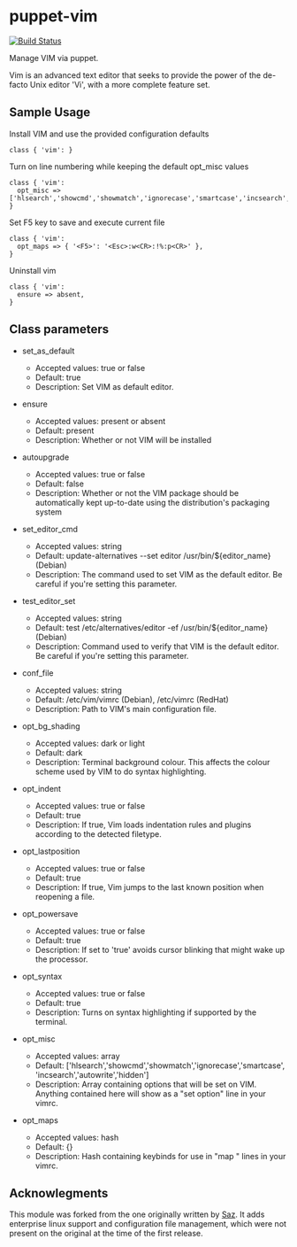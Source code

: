 # puppet-vim

[![Build Status](https://travis-ci.org/zanloy/puppet-vim.svg?branch=master)](https://travis-ci.org/zanloy/puppet-vim)

Manage VIM via puppet.

Vim is an advanced text editor that seeks to provide the power of the de-facto Unix editor 'Vi', with a more complete feature set. 

## Sample Usage
Install VIM and use the provided configuration defaults
```
class { 'vim': }
```
Turn on line numbering while keeping the default opt_misc values
```
class { 'vim':
  opt_misc => ['hlsearch','showcmd','showmatch','ignorecase','smartcase','incsearch','autowrite','hidden','number'],
}
```
Set F5 key to save and execute current file
```
class { 'vim':
  opt_maps => { '<F5>': '<Esc>:w<CR>:!%:p<CR>' },
}
```
Uninstall vim
```
class { 'vim':
  ensure => absent,
}
```

## Class parameters
* set_as_default
  * Accepted values: true or false
  * Default: true
  * Description: Set VIM as default editor.

* ensure 
  * Accepted values: present or absent 
  * Default: present
  * Description: Whether or not VIM will be installed

* autoupgrade 
  * Accepted values: true or false
  * Default: false
  * Description: Whether or not the VIM package should be automatically kept
    up-to-date using the distribution's packaging system

* set_editor_cmd
  * Accepted values: string
  * Default: update-alternatives --set editor /usr/bin/${editor_name} (Debian)
  * Description: The command used to set VIM as the default editor. Be careful
    if you're setting this parameter.

* test_editor_set 
  * Accepted values: string
  * Default: test /etc/alternatives/editor -ef /usr/bin/${editor_name} (Debian)
  * Description: Command used to verify that VIM is the default editor. Be
    careful if you're setting this parameter.

* conf_file
  * Accepted values: string
  * Default: /etc/vim/vimrc (Debian), /etc/vimrc (RedHat)
  * Description: Path to VIM's main configuration file.

* opt_bg_shading
  * Accepted values: dark or light
  * Default: dark
  * Description: Terminal background colour. This affects the colour scheme used
    by VIM to do syntax highlighting.

* opt_indent
  * Accepted values: true or false
  * Default: true
  * Description: If true, Vim loads indentation rules and plugins according to
    the detected filetype.

* opt_lastposition
  * Accepted values: true or false
  * Default: true
  * Description: If true, Vim jumps to the last known position when reopening a
    file.

* opt_powersave
  * Accepted values: true or false
  * Default: true
  * Description: If set to 'true' avoids cursor blinking that might wake up the
    processor.

* opt_syntax
  * Accepted values: true or false
  * Default: true
  * Description: Turns on syntax highlighting if supported by the terminal.

* opt_misc
  * Accepted values: array
  * Default: ['hlsearch','showcmd','showmatch','ignorecase','smartcase',
    'incsearch','autowrite','hidden']
  * Description: Array containing options that will be set on VIM. Anything
    contained here will show as a "set option" line in your vimrc.

* opt_maps
  * Accepted values: hash
  * Default: {}
  * Description: Hash containing keybinds for use in "map <k> <v>" lines in your
    vimrc.

## Acknowlegments
This module was forked from the one originally written by [Saz](https://github.com/saz/puppet-vim). It adds enterprise linux support and configuration file management, which were not present on the original at the time of the first release.
